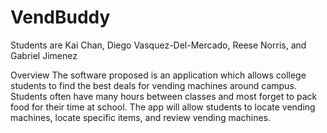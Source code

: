 # VendBuddy
Students are Kai Chan, Diego Vasquez-Del-Mercado, Reese Norris, and Gabriel Jimenez

Overview
The software proposed is an application which allows college students to find the best deals for vending machines around campus. Students often have many hours between classes and most forget to pack food for their time at school. The app will allow students to locate vending machines, locate specific items, and review vending machines.
